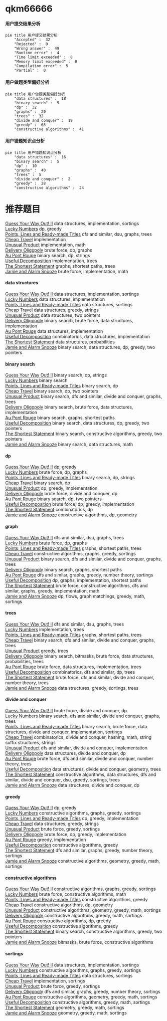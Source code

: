# qkm66666
<!-- tabs:start -->
#### **用户提交结果分析**

```mermaid
pie title 用户提交结果分析
    "Accepted" :  32
    "Rejected" :  0
    "Wrong answer" :  49
    "Runtime error" :  4
    "Time limit exceeded" :  8
    "Memory limit exceeded" :  0
    "Compilation error" :  5
    "Partial" :  0
```
#### **用户做题类型偏好分析**

```mermaid
pie title 用户做题类型偏好分析
    "data structures" :  18
    "binary search" :  5
    "dp" :  32
    "graphs" :  20
    "trees" :  32
    "divide and conquer" :  19
    "greedy" :  68
    "constructive algorithms" :  41
```
#### **用户错题知识点分析**

```mermaid
pie title 用户错题知识点分析
    "data structures" :  16
    "binary search" :  5
    "dp" :  10
    "graphs" :  40
    "trees" :  5
    "divide and conquer" :  2
    "greedy" :  28
    "constructive algorithms" :  24
```
<!-- tabs:end -->
# 推荐题目
[Guess Your Way Out! II](http://codeforces.com/problemset/problem/558/D)		data structures,
                        implementation,
                        sortings		  
[Lucky Numbers](http://codeforces.com/problemset/problem/95/B)		dp,
                        greedy		  
[Points, Lines and Ready-made Titles](https://codeforces.com/contest/871/problem/C)		dfs and similar,
                        dsu,
                        graphs,
                        trees		  
[Cheap Travel](http://codeforces.com/problemset/problem/466/A)		implementation		  
[Unusual Product](http://codeforces.com/problemset/problem/405/C)		implementation,
                        math		  
[Delivery Oligopoly](http://codeforces.com/problemset/problem/1155/F)		brute force,
                        dp,
                        graphs		  
[Au Pont Rouge](http://codeforces.com/problemset/problem/1310/C)		binary search,
                        dp,
                        strings		  
[Useful Decomposition](http://codeforces.com/problemset/problem/981/C)		implementation,
                        trees		  
[The Shortest Statement](http://codeforces.com/problemset/problem/1051/F)		graphs,
                        shortest paths,
                        trees		  
[Jamie and Alarm Snooze](http://codeforces.com/problemset/problem/916/A)		brute force,
                        implementation,
                        math		  
<!-- tabs:start -->
#### **data structures**
[Guess Your Way Out! II](http://codeforces.com/problemset/problem/558/D)		data structures,
                        implementation,
                        sortings		  
[Lucky Numbers](https://codeforces.com/contest/879/problem/D)		data structures,
                        implementation		  
[Points, Lines and Ready-made Titles](http://codeforces.com/problemset/problem/173/E)		data structures,
                        sortings		  
[Cheap Travel](http://codeforces.com/problemset/problem/797/C)		data structures,
                        greedy,
                        strings		  
[Unusual Product](http://codeforces.com/problemset/problem/1195/E)		data structures,
                        two pointers		  
[Delivery Oligopoly](http://codeforces.com/problemset/problem/85/D)		binary search,
                        brute force,
                        data structures,
                        implementation		  
[Au Pont Rouge](http://codeforces.com/problemset/problem/834/B)		data structures,
                        implementation		  
[Useful Decomposition](http://codeforces.com/problemset/problem/364/A)		combinatorics,
                        data structures,
                        implementation		  
[The Shortest Statement](http://codeforces.com/problemset/problem/896/C)		data structures,
                        probabilities		  
[Jamie and Alarm Snooze](http://codeforces.com/problemset/problem/1492/C)		binary search,
                        data structures,
                        dp,
                        greedy,
                        two pointers		  
#### **binary search**
[Guess Your Way Out! II](http://codeforces.com/problemset/problem/1310/C)		binary search,
                        dp,
                        strings		  
[Lucky Numbers](http://codeforces.com/problemset/problem/24/E)		binary search		  
[Points, Lines and Ready-made Titles](http://codeforces.com/problemset/problem/1225/E)		binary search,
                        dp		  
[Cheap Travel](http://codeforces.com/problemset/problem/180/E)		binary search,
                        dp,
                        two pointers		  
[Unusual Product](http://codeforces.com/problemset/problem/842/E)		binary search,
                        dfs and similar,
                        divide and conquer,
                        graphs,
                        trees		  
[Delivery Oligopoly](http://codeforces.com/problemset/problem/85/D)		binary search,
                        brute force,
                        data structures,
                        implementation		  
[Au Pont Rouge](http://codeforces.com/problemset/problem/301/B)		binary search,
                        graphs,
                        shortest paths		  
[Useful Decomposition](http://codeforces.com/problemset/problem/1492/C)		binary search,
                        data structures,
                        dp,
                        greedy,
                        two pointers		  
[The Shortest Statement](http://codeforces.com/problemset/problem/1463/D)		binary search,
                        constructive algorithms,
                        greedy,
                        two pointers		  
[Jamie and Alarm Snooze](http://codeforces.com/problemset/problem/1490/G)		binary search,
                        data structures,
                        math		  
#### **dp**
[Guess Your Way Out! II](http://codeforces.com/problemset/problem/95/B)		dp,
                        greedy		  
[Lucky Numbers](http://codeforces.com/problemset/problem/1155/F)		brute force,
                        dp,
                        graphs		  
[Points, Lines and Ready-made Titles](http://codeforces.com/problemset/problem/1310/C)		binary search,
                        dp,
                        strings		  
[Cheap Travel](http://codeforces.com/problemset/problem/1225/E)		binary search,
                        dp		  
[Unusual Product](http://codeforces.com/problemset/problem/1038/D)		dp,
                        greedy,
                        implementation		  
[Delivery Oligopoly](http://codeforces.com/problemset/problem/372/B)		brute force,
                        divide and conquer,
                        dp		  
[Au Pont Rouge](http://codeforces.com/problemset/problem/180/E)		binary search,
                        dp,
                        two pointers		  
[Useful Decomposition](http://codeforces.com/problemset/problem/1070/G)		brute force,
                        dp,
                        greedy,
                        implementation		  
[The Shortest Statement](http://codeforces.com/problemset/problem/1237/F)		combinatorics,
                        dp		  
[Jamie and Alarm Snooze](http://codeforces.com/problemset/problem/1444/D)		constructive algorithms,
                        dp,
                        geometry		  
#### **graph**
[Guess Your Way Out! II](https://codeforces.com/contest/871/problem/C)		dfs and similar,
                        dsu,
                        graphs,
                        trees		  
[Lucky Numbers](http://codeforces.com/problemset/problem/1155/F)		brute force,
                        dp,
                        graphs		  
[Points, Lines and Ready-made Titles](http://codeforces.com/problemset/problem/1051/F)		graphs,
                        shortest paths,
                        trees		  
[Cheap Travel](http://codeforces.com/problemset/problem/1361/A)		constructive algorithms,
                        graphs,
                        greedy,
                        sortings		  
[Unusual Product](http://codeforces.com/problemset/problem/842/E)		binary search,
                        dfs and similar,
                        divide and conquer,
                        graphs,
                        trees		  
[Delivery Oligopoly](http://codeforces.com/problemset/problem/301/B)		binary search,
                        graphs,
                        shortest paths		  
[Au Pont Rouge](http://codeforces.com/problemset/problem/1176/D)		dfs and similar,
                        graphs,
                        greedy,
                        number theory,
                        sortings		  
[Useful Decomposition](http://codeforces.com/problemset/problem/1360/E)		dp,
                        graphs,
                        implementation,
                        shortest paths		  
[The Shortest Statement](http://codeforces.com/problemset/problem/1487/C)		brute force,
                        constructive algorithms,
                        dfs and similar,
                        graphs,
                        greedy,
                        implementation,
                        math		  
[Jamie and Alarm Snooze](http://codeforces.com/problemset/problem/1437/C)		dp,
                        flows,
                        graph matchings,
                        greedy,
                        math,
                        sortings		  
#### **trees**
[Guess Your Way Out! II](https://codeforces.com/contest/871/problem/C)		dfs and similar,
                        dsu,
                        graphs,
                        trees		  
[Lucky Numbers](http://codeforces.com/problemset/problem/981/C)		implementation,
                        trees		  
[Points, Lines and Ready-made Titles](http://codeforces.com/problemset/problem/1051/F)		graphs,
                        shortest paths,
                        trees		  
[Cheap Travel](http://codeforces.com/problemset/problem/842/E)		binary search,
                        dfs and similar,
                        divide and conquer,
                        graphs,
                        trees		  
[Unusual Product](http://codeforces.com/problemset/problem/526/G)		greedy,
                        trees		  
[Delivery Oligopoly](http://codeforces.com/problemset/problem/1479/D)		binary search,
                        bitmasks,
                        brute force,
                        data structures,
                        probabilities,
                        trees		  
[Au Pont Rouge](http://codeforces.com/problemset/problem/1511/C)		brute force,
                        data structures,
                        implementation,
                        trees		  
[Useful Decomposition](http://codeforces.com/problemset/problem/1499/F)		combinatorics,
                        dfs and similar,
                        dp,
                        trees		  
[The Shortest Statement](http://codeforces.com/problemset/problem/1491/E)		brute force,
                        dfs and similar,
                        divide and conquer,
                        number theory,
                        trees		  
[Jamie and Alarm Snooze](http://codeforces.com/problemset/problem/1466/D)		data structures,
                        greedy,
                        sortings,
                        trees		  
#### **divide and conquer**
[Guess Your Way Out! II](http://codeforces.com/problemset/problem/372/B)		brute force,
                        divide and conquer,
                        dp		  
[Lucky Numbers](http://codeforces.com/problemset/problem/842/E)		binary search,
                        dfs and similar,
                        divide and conquer,
                        graphs,
                        trees		  
[Points, Lines and Ready-made Titles](http://codeforces.com/problemset/problem/1461/D)		binary search,
                        brute force,
                        data structures,
                        divide and conquer,
                        implementation,
                        sortings		  
[Cheap Travel](http://codeforces.com/problemset/problem/1466/G)		combinatorics,
                        divide and conquer,
                        hashing,
                        math,
                        string suffix structures,
                        strings		  
[Unusual Product](http://codeforces.com/problemset/problem/1490/D)		dfs and similar,
                        divide and conquer,
                        implementation		  
[Delivery Oligopoly](https://codeforces.com/contest/1483/problem/C)		data structures,
                        divide and conquer,
                        dp		  
[Au Pont Rouge](http://codeforces.com/problemset/problem/1491/E)		brute force,
                        dfs and similar,
                        divide and conquer,
                        number theory,
                        trees		  
[Useful Decomposition](http://codeforces.com/problemset/problem/1303/G)		data structures,
                        divide and conquer,
                        geometry,
                        trees		  
[The Shortest Statement](http://codeforces.com/problemset/problem/1494/D)		constructive algorithms,
                        data structures,
                        dfs and similar,
                        divide and conquer,
                        dsu,
                        greedy,
                        sortings,
                        trees		  
[Jamie and Alarm Snooze](http://codeforces.com/problemset/problem/1482/E)		data structures,
                        divide and conquer,
                        dp		  
#### **greedy**
[Guess Your Way Out! II](http://codeforces.com/problemset/problem/95/B)		dp,
                        greedy		  
[Lucky Numbers](http://codeforces.com/problemset/problem/1361/A)		constructive algorithms,
                        graphs,
                        greedy,
                        sortings		  
[Points, Lines and Ready-made Titles](http://codeforces.com/problemset/problem/1038/D)		dp,
                        greedy,
                        implementation		  
[Cheap Travel](http://codeforces.com/problemset/problem/797/C)		data structures,
                        greedy,
                        strings		  
[Unusual Product](http://codeforces.com/problemset/problem/912/C)		brute force,
                        greedy,
                        sortings		  
[Delivery Oligopoly](http://codeforces.com/problemset/problem/1070/G)		brute force,
                        dp,
                        greedy,
                        implementation		  
[Au Pont Rouge](http://codeforces.com/problemset/problem/1139/B)		greedy,
                        implementation		  
[Useful Decomposition](http://codeforces.com/problemset/problem/1433/C)		constructive algorithms,
                        greedy		  
[The Shortest Statement](http://codeforces.com/problemset/problem/1176/D)		dfs and similar,
                        graphs,
                        greedy,
                        number theory,
                        sortings		  
[Jamie and Alarm Snooze](https://codeforces.com/contest/1478/problem/F)		constructive algorithms,
                        geometry,
                        greedy,
                        math,
                        sortings		  
#### **constructive algorithms**
[Guess Your Way Out! II](http://codeforces.com/problemset/problem/1361/A)		constructive algorithms,
                        graphs,
                        greedy,
                        sortings		  
[Lucky Numbers](http://codeforces.com/problemset/problem/460/D)		brute force,
                        constructive algorithms,
                        math		  
[Points, Lines and Ready-made Titles](http://codeforces.com/problemset/problem/1433/C)		constructive algorithms,
                        greedy		  
[Cheap Travel](http://codeforces.com/problemset/problem/1444/D)		constructive algorithms,
                        dp,
                        geometry		  
[Unusual Product](https://codeforces.com/contest/1478/problem/F)		constructive algorithms,
                        geometry,
                        greedy,
                        math,
                        sortings		  
[Delivery Oligopoly](http://codeforces.com/problemset/problem/1393/C)		constructive algorithms,
                        greedy,
                        math,
                        sortings		  
[Au Pont Rouge](https://codeforces.com/contest/1443/problem/D)		constructive algorithms,
                        dp,
                        greedy		  
[Useful Decomposition](http://codeforces.com/problemset/problem/1493/A)		constructive algorithms,
                        greedy		  
[The Shortest Statement](http://codeforces.com/problemset/problem/1463/D)		binary search,
                        constructive algorithms,
                        greedy,
                        two pointers		  
[Jamie and Alarm Snooze](https://codeforces.com/contest/1456/problem/B)		bitmasks,
                        brute force,
                        constructive algorithms		  
#### **sortings**
[Guess Your Way Out! II](http://codeforces.com/problemset/problem/558/D)		data structures,
                        implementation,
                        sortings		  
[Lucky Numbers](http://codeforces.com/problemset/problem/1361/A)		constructive algorithms,
                        graphs,
                        greedy,
                        sortings		  
[Points, Lines and Ready-made Titles](http://codeforces.com/problemset/problem/173/E)		data structures,
                        sortings		  
[Cheap Travel](http://codeforces.com/problemset/problem/378/B)		implementation,
                        sortings		  
[Unusual Product](http://codeforces.com/problemset/problem/912/C)		brute force,
                        greedy,
                        sortings		  
[Delivery Oligopoly](http://codeforces.com/problemset/problem/1176/D)		dfs and similar,
                        graphs,
                        greedy,
                        number theory,
                        sortings		  
[Au Pont Rouge](https://codeforces.com/contest/1478/problem/F)		constructive algorithms,
                        geometry,
                        greedy,
                        math,
                        sortings		  
[Useful Decomposition](http://codeforces.com/problemset/problem/1393/C)		constructive algorithms,
                        greedy,
                        math,
                        sortings		  
[The Shortest Statement](https://codeforces.com/contest/1496/problem/C)		geometry,
                        greedy,
                        math,
                        sortings		  
[Jamie and Alarm Snooze](http://codeforces.com/problemset/problem/1495/A)		geometry,
                        greedy,
                        math,
                        sortings		  
<!-- tabs:end -->
